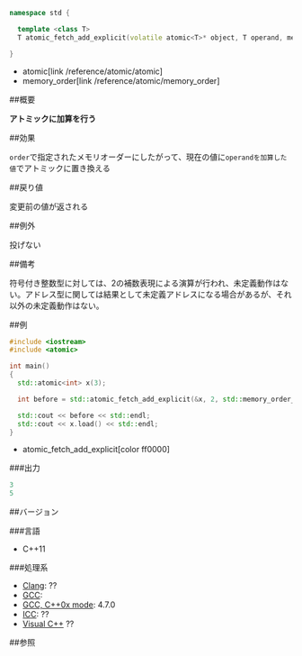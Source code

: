 ```cpp
namespace std {

  template <class T>
  T atomic_fetch_add_explicit(volatile atomic<T>* object, T operand, memory_order order) noexcept;

}
```
* atomic[link /reference/atomic/atomic]
* memory_order[link /reference/atomic/memory_order]

##概要

<b>アトミックに加算を行う</b>


##効果

`order`で指定されたメモリオーダーにしたがって、現在の値に`operandを加算した値`でアトミックに置き換える



##戻り値

変更前の値が返される



##例外

投げない


##備考

符号付き整数型に対しては、2の補数表現による演算が行われ、未定義動作はない。アドレス型に関しては結果として未定義アドレスになる場合があるが、それ以外の未定義動作はない。



##例

```cpp
#include <iostream>
#include <atomic>

int main()
{
  std::atomic<int> x(3);

  int before = std::atomic_fetch_add_explicit(&x, 2, std::memory_order_seq_cst);

  std::cout << before << std::endl;
  std::cout << x.load() << std::endl;
}
```
* atomic_fetch_add_explicit[color ff0000]

###出力

```cpp
3
5
```

##バージョン


###言語


- C++11



###処理系

- [Clang](/implementation#clang): ??
- [GCC](/implementation#gcc): 
- [GCC, C++0x mode](/implementation#gcc): 4.7.0
- [ICC](/implementation#icc): ??
- [Visual C++](/implementation#visual_cpp) ??



##参照


